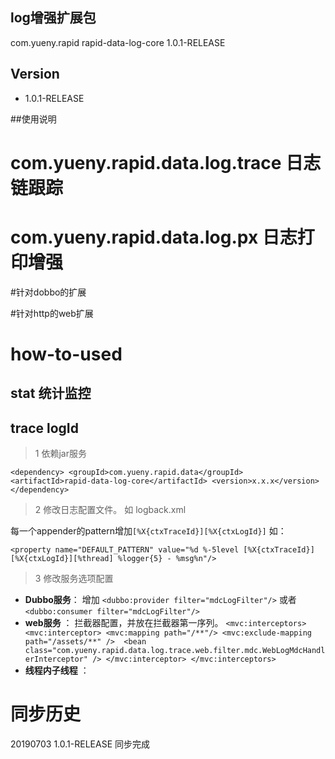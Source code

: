 ﻿## log增强扩展包
<dependency>
	<groupId>com.yueny.rapid</groupId>
	<artifactId>rapid-data-log-core</artifactId>
	<version>1.0.1-RELEASE</version>
</dependency>

## Version
* 1.0.1-RELEASE


##使用说明
# com.yueny.rapid.data.log.trace 日志链跟踪
# com.yueny.rapid.data.log.px 日志打印增强

#针对dobbo的扩展


#针对http的web扩展


# how-to-used

## stat 统计监控

## trace logId
> 1 依赖jar服务

`<dependency>
    <groupId>com.yueny.rapid.data</groupId>
    <artifactId>rapid-data-log-core</artifactId>
    <version>x.x.x</version>
</dependency>` 
> 2 修改日志配置文件。 如 logback.xml

每一个appender的pattern增加`[%X{ctxTraceId}][%X{ctxLogId}]`
如： 
```
<property name="DEFAULT_PATTERN" value="%d %-5level [%X{ctxTraceId}][%X{ctxLogId}][%thread] %logger{5} - %msg%n"/>

```

> 3  修改服务选项配置

- **Dubbo服务**：
增加 `<dubbo:provider filter="mdcLogFilter"/>`
或者`<dubbo:consumer filter="mdcLogFilter"/>`
- **web服务** ：
拦截器配置，并放在拦截器第一序列。
`<mvc:interceptors>
	<mvc:interceptor>
		<mvc:mapping path="/**"/>
		 <mvc:exclude-mapping path="/assets/**" /> 
		<bean class="com.yueny.rapid.data.log.trace.web.filter.mdc.WebLogMdcHandlerInterceptor" />
	</mvc:interceptor>
</mvc:interceptors>`	
- **线程内子线程** ：

# 同步历史
20190703 1.0.1-RELEASE 同步完成